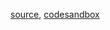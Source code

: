 [source](https://github.com/backenddevplus/react-stockcharts/blob/master/docs/lib/charts/CandleStickStockScaleChartWithVolumeBarV3.js), [codesandbox](https://codesandbox.io/s/github/backenddevplus/react-stockcharts-examples2/tree/master/examples/CandleStickStockScaleChartWithVolumeBarV3)


